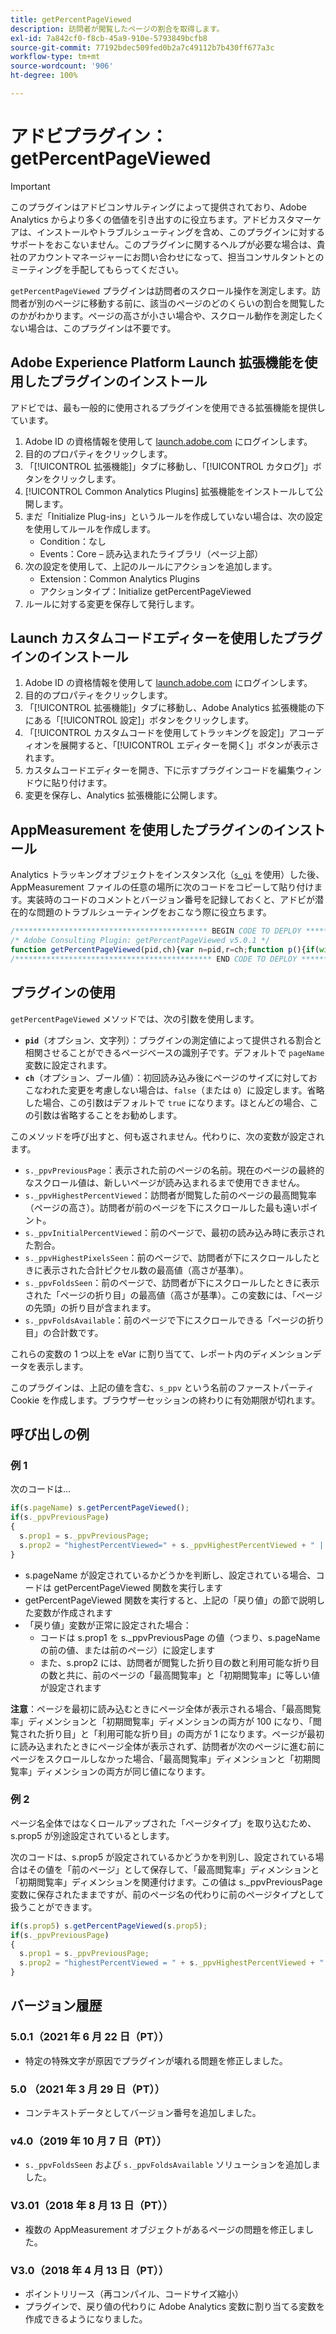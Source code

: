 ```yaml
---
title: getPercentPageViewed
description: 訪問者が閲覧したページの割合を取得します。
exl-id: 7a842cf0-f8cb-45a9-910e-5793849bcfb8
source-git-commit: 77192bdec509fed0b2a7c49112b7b430ff677a3c
workflow-type: tm+mt
source-wordcount: '906'
ht-degree: 100%

---
```


# アドビプラグイン：getPercentPageViewed

>[!IMPORTANT]
>
> このプラグインはアドビコンサルティングによって提供されており、Adobe Analytics からより多くの価値を引き出すのに役立ちます。アドビカスタマーケアは、インストールやトラブルシューティングを含め、このプラグインに対するサポートをおこないません。このプラグインに関するヘルプが必要な場合は、貴社のアカウントマネージャーにお問い合わせになって、担当コンサルタントとのミーティングを手配してもらってください。

`getPercentPageViewed` プラグインは訪問者のスクロール操作を測定します。訪問者が別のページに移動する前に、該当のページのどのくらいの割合を閲覧したのかがわかります。ページの高さが小さい場合や、スクロール動作を測定したくない場合は、このプラグインは不要です。

## Adobe Experience Platform Launch 拡張機能を使用したプラグインのインストール

アドビでは、最も一般的に使用されるプラグインを使用できる拡張機能を提供しています。

1. Adobe ID の資格情報を使用して [launch.adobe.com](https://launch.adobe.com) にログインします。
1. 目的のプロパティをクリックします。
1. 「[!UICONTROL 拡張機能]」タブに移動し、「[!UICONTROL カタログ]」ボタンをクリックします。
1. [!UICONTROL Common Analytics Plugins] 拡張機能をインストールして公開します。
1. まだ「Initialize Plug-ins」というルールを作成していない場合は、次の設定を使用してルールを作成します。
   * Condition：なし
   * Events：Core – 読み込まれたライブラリ（ページ上部）
1. 次の設定を使用して、上記のルールにアクションを追加します。
   * Extension：Common Analytics Plugins
   * アクションタイプ：Initialize getPercentPageViewed
1. ルールに対する変更を保存して発行します。

## Launch カスタムコードエディターを使用したプラグインのインストール

1. Adobe ID の資格情報を使用して [launch.adobe.com](https://launch.adobe.com) にログインします。
1. 目的のプロパティをクリックします。
1. 「[!UICONTROL 拡張機能]」タブに移動し、Adobe Analytics 拡張機能の下にある「[!UICONTROL 設定]」ボタンをクリックします。
1. 「[!UICONTROL カスタムコードを使用してトラッキングを設定]」アコーディオンを展開すると、「[!UICONTROL エディターを開く]」ボタンが表示されます。
1. カスタムコードエディターを開き、下に示すプラグインコードを編集ウィンドウに貼り付けます。
1. 変更を保存し、Analytics 拡張機能に公開します。

## AppMeasurement を使用したプラグインのインストール

Analytics トラッキングオブジェクトをインスタンス化（[`s_gi`](../functions/s-gi.md) を使用）した後、AppMeasurement ファイルの任意の場所に次のコードをコピーして貼り付けます。実装時のコードのコメントとバージョン番号を記録しておくと、アドビが潜在的な問題のトラブルシューティングをおこなう際に役立ちます。

```js
/******************************************* BEGIN CODE TO DEPLOY *******************************************/
/* Adobe Consulting Plugin: getPercentPageViewed v5.0.1 */
function getPercentPageViewed(pid,ch){var n=pid,r=ch;function p(){if(window.ppvID){var a=Math.max(Math.max(document.body.scrollHeight,document.documentElement.scrollHeight),Math.max(document.body.offsetHeight,document.documentElement.offsetHeight),Math.max(document.body.clientHeight,document.documentElement.clientHeight)),b=window.innerHeight||document.documentElement.clientHeight||document.body.clientHeight,d=(window.pageYOffset||window.document.documentElement.scrollTop||window.document.body.scrollTop)+b,f=Math.min(Math.round(d/a*100),100),l=Math.floor(d/b);b=Math.floor(a/b);var c="";if(!window.cookieRead("s_tp")||decodeURIComponent(window.cookieRead("s_ppv").split(",")[0])!==window.ppvID||window.p_fo(window.ppvID)||1==window.ppvChange&&window.cookieRead("s_tp")&&a!=window.cookieRead("s_tp")){(decodeURIComponent(window.cookieRead("s_ppv").split(",")[0])!==window.ppvID||window.p_fo(window.ppvID+"1"))&&window.cookieWrite("s_ips",d);if(window.cookieRead("s_tp")&&decodeURIComponent(window.cookieRead("s_ppv").split(",")[0])===window.ppvID){window.cookieRead("s_tp");c=window.cookieRead("s_ppv");var h=-1<c.indexOf(",")?c.split(","):[];c=h[0]?h[0]:"";h=h[3]?h[3]:"";var q=window.cookieRead("s_ips");c=c+","+Math.round(h/a*100)+","+Math.round(q/a*100)+","+h+","+l}window.cookieWrite("s_tp",a)}else c=window.cookieRead("s_ppv");var k=c&&-1<c.indexOf(",")?c.split(",",6):[];a=0<k.length?k[0]:encodeURIComponent(window.ppvID);h=1<k.length?parseInt(k[1]):f;q=2<k.length?parseInt(k[2]):f;var t=3<k.length?parseInt(k[3]):d,u=4<k.length?parseInt(k[4]):l;k=5<k.length?parseInt(k[5]):b;0<f&&(c=a+","+(f>h?f:h)+","+q+","+(d>t?d:t)+","+(l>u?l:u)+","+(b>k?b:k));window.cookieWrite("s_ppv",c)}}if("-v"===n)return{plugin:"getPercentPageViewed",version:"5.0.1"};var m=function(){if("undefined"!==typeof window.s_c_il)for(var a=0,b;a<window.s_c_il.length;a++)if(b=window.s_c_il[a],b._c&&"s_c"===b._c)return b}();"undefined"!==typeof m&&(m.contextData.getPercentPageViewed="5.0.1");window.pageName="undefined"!==typeof m&&m.pageName||"";window.cookieWrite=window.cookieWrite||function(a,b,d){if("string"===typeof a){var f=window.location.hostname,l=window.location.hostname.split(".").length-1;if(f&&!/^[0-9.]+$/.test(f)){l=2<l?l:2;var c=f.lastIndexOf(".");if(0<=c){for(;0<=c&&1<l;)c=f.lastIndexOf(".",c-1),l--;c=0<c?f.substring(c):f}}g=c;b="undefined"!==typeof b?""+b:"";if(d||""===b)if(""===b&&(d=-60),"number"===typeof d){var h=new Date;h.setTime(h.getTime()+6E4*d)}else h=d;return a&&(document.cookie=encodeURIComponent(a)+"="+encodeURIComponent(b)+"; path=/;"+(d?" expires="+h.toUTCString()+";":"")+(g?" domain="+g+";":""),"undefined"!==typeof window.cookieRead)?window.cookieRead(a)===b:!1}};window.cookieRead=window.cookieRead||function(a){if("string"===typeof a)a=encodeURIComponent(a);else return"";var b=" "+document.cookie,d=b.indexOf(" "+a+"="),f=0>d?d:b.indexOf(";",d);return(a=0>d?"":decodeURIComponent(b.substring(d+2+a.length,0>f?b.length:f)))?a:""};window.p_fo=window.p_fo||function(a){window.__fo||(window.__fo={});if(window.__fo[a])return!1;window.__fo[a]={};return!0};var e=window.cookieRead("s_ppv");e=-1<e.indexOf(",")?e.split(","):[];n=n?n:window.pageName?window.pageName:document.location.href;e[0]=decodeURIComponent(e[0]);window.ppvChange="undefined"===typeof r||1==r?!0:!1;"undefined"!==typeof m&&m.linkType&&"o"===m.linkType||(window.ppvID&&window.ppvID===n||(window.ppvID=n,window.cookieWrite("s_ppv",""),p()),window.p_fo("s_gppvLoad")&&window.addEventListener&&(window.addEventListener("load",p,!1),window.addEventListener("click",p,!1),window.addEventListener("scroll",p,!1)),this._ppvPreviousPage=e[0]?e[0]:"",this._ppvHighestPercentViewed=e[1]?e[1]:"",this._ppvInitialPercentViewed=e[2]?e[2]:"",this._ppvHighestPixelsSeen=e[3]?e[3]:"",this._ppvFoldsSeen=e[4]?e[4]:"",this._ppvFoldsAvailable=e[5]?e[5]:"")};
/******************************************** END CODE TO DEPLOY ********************************************/
```

## プラグインの使用

`getPercentPageViewed` メソッドでは、次の引数を使用します。

* **`pid`**（オプション、文字列）：プラグインの測定値によって提供される割合と相関させることができるページベースの識別子です。デフォルトで `pageName` 変数に設定されます。
* **`ch`**（オプション、ブール値）：初回読み込み後にページのサイズに対しておこなわれた変更を考慮しない場合は、`false`（または `0`）に設定します。省略した場合、この引数はデフォルトで `true` になります。ほとんどの場合、この引数は省略することをお勧めします。

このメソッドを呼び出すと、何も返されません。代わりに、次の変数が設定されます。

* `s._ppvPreviousPage`：表示された前のページの名前。現在のページの最終的なスクロール値は、新しいページが読み込まれるまで使用できません。
* `s._ppvHighestPercentViewed`：訪問者が閲覧した前のページの最高閲覧率（ページの高さ）。訪問者が前のページを下にスクロールした最も遠いポイント。
* `s._ppvInitialPercentViewed`：前のページで、最初の読み込み時に表示された割合。
* `s._ppvHighestPixelsSeen`：前のページで、訪問者が下にスクロールしたときに表示された合計ピクセル数の最高値（高さが基準）。
* `s._ppvFoldsSeen`：前のページで、訪問者が下にスクロールしたときに表示された「ページの折り目」の最高値（高さが基準）。この変数には、「ページの先頭」の折り目が含まれます。
* `s._ppvFoldsAvailable`：前のページで下にスクロールできる「ページの折り目」の合計数です。

これらの変数の 1 つ以上を eVar に割り当てて、レポート内のディメンションデータを表示します。

このプラグインは、上記の値を含む、`s_ppv` という名前のファーストパーティ Cookie を作成します。ブラウザーセッションの終わりに有効期限が切れます。

## 呼び出しの例

### 例 1

次のコードは...

```js
if(s.pageName) s.getPercentPageViewed();
if(s._ppvPreviousPage)
{
  s.prop1 = s._ppvPreviousPage;
  s.prop2 = "highestPercentViewed=" + s._ppvHighestPercentViewed + " | initialPercentViewed=" + s._ppvInitialPercentViewed + " | foldsSeen=" + s._ppvFoldsSeen + " | foldsAvailable=" + s._ppvFoldsAvailable;
}
```

* s.pageName が設定されているかどうかを判断し、設定されている場合、コードは getPercentPageViewed 関数を実行します
* getPercentPageViewed 関数を実行すると、上記の「戻り値」の節で説明した変数が作成されます
* 「戻り値」変数が正常に設定された場合：
   * コードは s.prop1 を s._ppvPreviousPage の値（つまり、s.pageName の前の値、または前のページ）に設定します
   * また、s.prop2 には、訪問者が閲覧した折り目の数と利用可能な折り目の数と共に、前のページの「最高閲覧率」と「初期閲覧率」に等しい値が設定されます

**注意**：ページを最初に読み込むときにページ全体が表示される場合、「最高閲覧率」ディメンションと「初期閲覧率」ディメンションの両方が 100 になり、「閲覧された折り目」と「利用可能な折り目」の両方が 1 になります。ページが最初に読み込まれたときにページ全体が表示されず、訪問者が次のページに進む前にページをスクロールしなかった場合、「最高閲覧率」ディメンションと「初期閲覧率」ディメンションの両方が同じ値になります。

### 例 2

ページ名全体ではなくロールアップされた「ページタイプ」を取り込むため、s.prop5 が別途設定されているとします。

次のコードは、s.prop5 が設定されているかどうかを判別し、設定されている場合はその値を「前のページ」として保存して、「最高閲覧率」ディメンションと「初期閲覧率」ディメンションを関連付けます。この値は s._ppvPreviousPage 変数に保存されたままですが、前のページ名の代わりに前のページタイプとして扱うことができます。

```js
if(s.prop5) s.getPercentPageViewed(s.prop5);
if(s._ppvPreviousPage)
{
  s.prop1 = s._ppvPreviousPage;
  s.prop2 = "highestPercentViewed = " + s._ppvHighestPercentViewed + " | initialPercentViewed=" + s._ppvInitialPercentViewed;
}
```

## バージョン履歴

### 5.0.1（2021 年 6 月 22 日（PT））

* 特定の特殊文字が原因でプラグインが壊れる問題を修正しました。

### 5.0 （2021 年 3 月 29 日（PT））

* コンテキストデータとしてバージョン番号を追加しました。

### v4.0（2019 年 10 月 7 日（PT））

* `s._ppvFoldsSeen` および `s._ppvFoldsAvailable` ソリューションを追加しました。

### V3.01（2018 年 8 月 13 日（PT））

* 複数の AppMeasurement オブジェクトがあるページの問題を修正しました。

### V3.0（2018 年 4 月 13 日（PT））

* ポイントリリース（再コンパイル、コードサイズ縮小）
* プラグインで、戻り値の代わりに Adobe Analytics 変数に割り当てる変数を作成できるようになりました。
